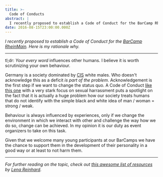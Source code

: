 ```yaml
---
title: >-
  Code of Conducts
abstract: |
  I recently proposed to establish a Code of Conduct for the BarCamp RheinMain. Here is my rationale why.
date: 2016-08-15T23:00:00.000Z
---
```


_I recently proposed to establish a Code of Conduct for the
[BarCamp RheinMain](https://barcamp-rheinmain.de/). Here is my rationale why._

---

tl;dr: _Your every word_ influences other humans. I believe it is worth
scrutinizing your own behaviour.

Germany is a society dominated by [CIS](https://en.wikipedia.org/wiki/Cisgender)
white males. Who doesn't acknowledge this as a deficit _is part of the problem_.
Acknowledgement is the first step if we want to change the status quo. A Code of
Conduct [like this one](http://jsconf.com/codeofconduct.html) with a very stark
focus on sexual harrassment puts a spotlight on the fact that it is actually a
huge problem how our society treats humans that do not identify with the simple
black and white idea of man / woman = strong / weak.

Behaviour is always influenced by experiences, only if we change the environment
in which we interact with other and challenge the way how we do so, change can
be achieved. In my opinion it is our duty as event organizers to take on this
task.

Given that we welcome many young participants at our BarCamps we have the chance
to support them in the development of their personality in a good way or at
least to not harm them.

---

_For further reading on the topic, check out
[this awesome list of resources](http://wunder.schoenaberselten.com/2016/02/17/should-my-tech-conference-community-have-a-code-of-conduct-recommended-resources/#tldr)
by [Lena Reinhard](https://twitter.com/lrnrd)._
